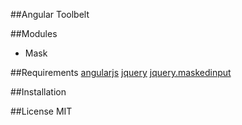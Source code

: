 ##Angular Toolbelt

##Modules
- Mask

##Requirements
[angularjs](https://github.com/angular/angular.js)
[jquery](https://github.com/jquery/jquery)
[jquery.maskedinput](https://github.com/digitalBush/jquery.maskedinput)

##Installation

##License
MIT